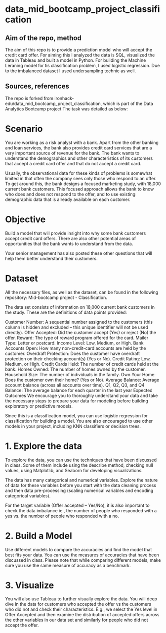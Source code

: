 # data_mid_bootcamp_project_classification

## Aim of the repo, method

The aim of this repo is to provide a prediction model who will accept the credit card offer. For aiming this I analyzed the data is SQL, visualized the data in Tableau and built a model in Python.
For building the Machine Leraning model for tis classification problem, I used logistic regression. Due to the imbalanced dataset I used undersampling technic as well.


## Sources, references

The repo is forked from ironhack-edu/data_mid_bootcamp_project_classification, which is part of the Data Analytics Bootcamp project
The task was detailed as below:

# Scenario
You are working as a risk analyst with a bank. Apart from the other banking and loan services, the bank also provides credit card services that are a very important source of revenue for the bank. The bank wants to understand the demographics and other characteristics of its customers that accept a credit card offer and that do not accept a credit card.

Usually, the observational data for these kinds of problems is somewhat limited in that often the company sees only those who respond to an offer. To get around this, the bank designs a focused marketing study, with 18,000 current bank customers. This focused approach allows the bank to know who does and does not respond to the offer, and to use existing demographic data that is already available on each customer.

# Objective
Build a model that will provide insight into why some bank customers accept credit card offers. There are also other potential areas of opportunities that the bank wants to understand from the data.

Your senior management has also posted these other questions that will help them better understand their customers.

# Dataset
All the necessary files, as well as the dataset, can be found in the following repository: Mid-bootcamp project - Classification.

The data set consists of information on 18,000 current bank customers in the study. These are the definitions of data points provided:

Customer Number: A sequential number assigned to the customers (this column is hidden and excluded – this unique identifier will not be used directly).
Offer Accepted: Did the customer accept (Yes) or reject (No) the offer. Reward: The type of reward program offered for the card.
Mailer Type: Letter or postcard.
Income Level: Low, Medium, or High.
Bank Accounts Open: How many non-credit-card accounts are held by the customer.
Overdraft Protection: Does the customer have overdraft protection on their checking account(s) (Yes or No).
Credit Rating: Low, Medium, or High.
Credit Cards Held: The number of credit cards held at the bank.
Homes Owned: The number of homes owned by the customer.
Household Size: The number of individuals in the family.
Own Your Home: Does the customer own their home? (Yes or No).
Average Balance: Average account balance (across all accounts over time). Q1, Q2, Q3, and Q4
Balance: The average balance for each quarter in the last year
Expected Outcomes
We encourage you to thoroughly understand your data and take the necessary steps to prepare your data for modeling before building exploratory or predictive models.

Since this is a classification model, you can use logistic regression for classification for building a model. You are also encouraged to use other models in your project, including KNN classifiers or decision trees.

# 1. Explore the data
To explore the data, you can use the techniques that have been discussed in class. Some of them include using the describe method, checking null values, using Matplotlib, and Seaborn for developing visualizations.

The data has many categorical and numerical variables. Explore the nature of data for these variables before you start with the data cleaning process and then data pre-processing (scaling numerical variables and encoding categorical variables).

For the target variable (Offer accepted – Yes/No), it is also important to check the data imbalance ie., the number of people who responded with a yes vs. the number of people who responded with a no.

# 2. Build a Model
Use different models to compare the accuracies and find the model that best fits your data. You can use the measures of accuracies that have been discussed in class. Please note that while comparing different models, make sure you use the same measure of accuracy as a benchmark.

# 3. Visualize
You will also use Tableau to further visually explore the data. You will deep dive in the data for customers who accepted the offer vs the customers who did not and check their characteristics. E.g., we select the Yes level in Offer Accepted and then examine the distribution of accepted offers across the other variables in our data set and similarly for people who did not accept the offer.

